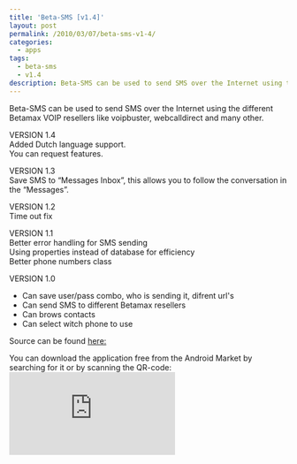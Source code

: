 ```yaml
---
title: 'Beta-SMS [v1.4]'
layout: post
permalink: /2010/03/07/beta-sms-v1-4/
categories:
  - apps
tags:
  - beta-sms
  - v1.4
description: Beta-SMS can be used to send SMS over the Internet using the different Betamax VOIP resellers like voipbuster, webcalldirect and many other.
---
```

Beta-SMS can be used to send SMS over the Internet using the different Betamax VOIP resellers like voipbuster, webcalldirect and many other.

VERSION 1.4  
Added Dutch language support.  
You can request features.

VERSION 1.3  
Save SMS to &#8220;Messages Inbox&#8221;, this allows you to follow the conversation in the &#8220;Messages&#8221;.

VERSION 1.2  
Time out fix

VERSION 1.1  
Better error handling for SMS sending  
Using properties instead of database for efficiency  
Better phone numbers class

VERSION 1.0  
- Can save user/pass combo, who is sending it, difrent url's  
- Can send SMS to different Betamax resellers  
- Can brows contacts  
- Can select witch phone to use

Source can be found [here:][1]

You can download the application free from the Android Market by searching for it or by scanning the QR-code:  
![qrcode][2]

 [1]: http://code.google.com/p/coralic/source/browse/#svn/trunk/Beta-SMS
 [2]: http://qrcode.kaywa.com/img.php?s=6&d=market%3A%2F%2Fsearch%3Fq%3Dpname%3Anl.coralic.beta.sms